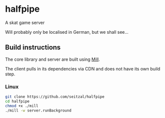 # halfpipe
A skat game server

Will probably only be localised in German, but we shall see...

## Build instructions

The core library and server are built using [Mill](https://github.com/lihaoyi/mill).

The client pulls in its dependencies via CDN and does not have its own build step.

### Linux

```bash
git clone https://github.com/seitzal/halfpipe
cd halfpipe
chmod +x ./mill
./mill -w server.runBackground
```
